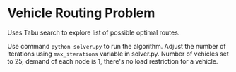 # Vehicle Routing Problem

Uses Tabu search to explore list of possible optimal routes.

Use command ```python solver.py``` to run the algorithm.
Adjust the number of iterations using `max_iterations` variable in solver.py.
Number of vehicles set to 25, demand of each node is 1, there's no load restriction for a vehicle.